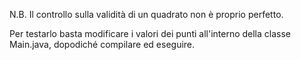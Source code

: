N.B. Il controllo sulla validità di un quadrato non è proprio perfetto.

Per testarlo basta modificare i valori dei punti all'interno della classe Main.java, dopodiché compilare ed eseguire.
